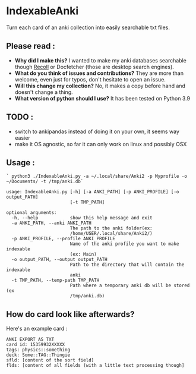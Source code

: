 # IndexableAnki
Turn each card of an anki collection into easily searchable txt files. 

## Please read :
* **Why did I make this?** I wanted to make my anki databases searchable though [Recoll](https://www.lesbonscomptes.com/recoll/) or Docfetcher (those are desktop search engines).
* **What do you think of issues and contributions?** They are more than welcome, even just for typos, don't hesitate to open an issue.
* **Will this change my collection?** No, it makes a copy before hand and doesn't change a thing.
* **What version of python should I use?** It has been tested on Python 3.9

## TODO :
* switch to ankipandas instead of doing it on your own, it seems way easier
* make it OS agnostic, so far it can only work on linux and possibly OSX

## Usage :
    ` python3 ./IndexableAnki.py -a ~/.local/share/Anki2 -p Myprofile -o ~/Documents/ -t /tmp/anki.db`

```
usage: IndexableAnki.py [-h] [-a ANKI_PATH] [-p ANKI_PROFILE] [-o output_PATH]
                        [-t TMP_PATH]

optional arguments:
  -h, --help            show this help message and exit
  -a ANKI_PATH, --anki ANKI_PATH
                        The path to the anki folder(ex:
                        /home/USER/.local/share/Anki2/)
  -p ANKI_PROFILE, --profile ANKI_PROFILE
                        Name of the anki profile you want to make indexable
                        (ex: Main)
  -o output_PATH, --output output_PATH
                        Path to the directory that will contain the indexable
                        anki
  -t TMP_PATH, --temp-path TMP_PATH
                        Path where a temporary anki db will be stored (ex
                        /tmp/anki.db)
```

## How do card look like afterwards?
Here's an example card :

```
ANKI EXPORT AS TXT
card id: 15359932XXXXX
tags: physics::something
deck: Some::TAG::Thingie
sfld: [content of the sort field]
flds: [content of all fields (with a little text processing though]
```

